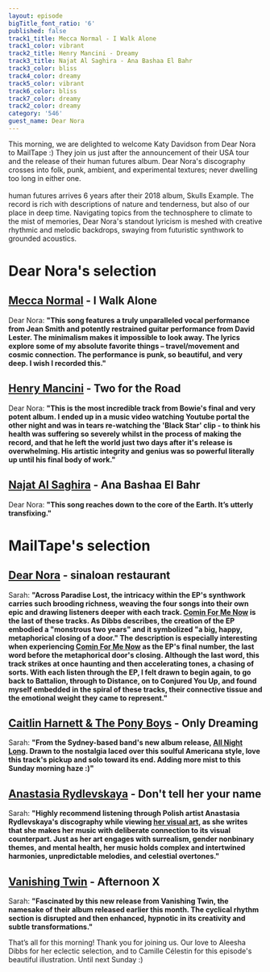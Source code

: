 ```yaml
---
layout: episode
bigTitle_font_ratio: '6'
published: false
track1_title: Mecca Normal - I Walk Alone
track1_color: vibrant
track2_title: Henry Mancini - Dreamy
track3_title: Najat Al Saghira - Ana Bashaa El Bahr
track3_color: bliss
track4_color: dreamy
track5_color: vibrant
track6_color: bliss
track7_color: dreamy
track2_color: dreamy
category: '546'
guest_name: Dear Nora
---
```

<p id="introduction">
	This morning, we are delighted to welcome Katy Davidson from Dear Nora to MailTape :) They join us just after the announcement of their USA tour and the release of their human futures album. Dear Nora's discography crosses into folk, punk, ambient, and experimental textures; never dwelling too long in either one. 
	<br><br>
  human futures arrives 6 years after their 2018 album, Skulls Example. The record is rich with descriptions of nature and tenderness, but also of our place in deep time. Navigating topics from the technosphere to climate to the mist of memories, Dear Nora's standout lyricism is meshed with creative rhythmic and melodic backdrops, swaying from futuristic synthwork to grounded acoustics. 
</p>



# Dear Nora's selection

## [Mecca Normal](https://www.solseppy.world/test) - I Walk Alone

Dear Nora: **"**This song features a truly unparalleled vocal performance from Jean Smith and potently restrained guitar performance from David Lester. The minimalism makes it impossible to look away. The lyrics explore some of my absolute favorite things – travel/movement and cosmic connection. The performance is punk, so beautiful, and very deep. I wish I recorded this.**"**

## [Henry Mancini](https://www.davidbowie.com/news) - Two for the Road

Dear Nora: **"**This is the most incredible track from Bowie's final and very potent album. I ended up in a music video watching Youtube portal the other night and was in tears re-watching the 'Black Star' clip - to think his health was suffering so severely whilst in the process of making the record, and that he left the world just two days after it's release is overwhelming. His artistic integrity and genius was so powerful literally up until his final body of work.**"**

## [Najat Al Saghira](https://laurajeanmusic.bandcamp.com/) - Ana Bashaa El Bahr

Dear Nora: **"**This song reaches down to the core of the Earth. It’s utterly transfixing.**"**

# MailTape's selection

## [Dear Nora](https://www.instagram.com/aleeshadibbs/?hl=en-gb) - sinaloan restaurant

Sarah: **"**Across Paradise Lost, the intricacy within the EP's synthwork carries such brooding richness, weaving the four songs into their own epic and drawing listeners deeper with each track. [Comin For Me Now](https://soundcloud.com/aleeshadibbs/comin-for-me-now) is the last of these tracks. As Dibbs describes, the creation of the EP embodied a "monstrous two years" and it symbolized "a big, happy, metaphorical closing of a door." The description is especially interesting when experiencing [Comin For Me Now](https://soundcloud.com/aleeshadibbs/comin-for-me-now) as the EP's final number, the last word before the metaphorical door's closing. Although the last word, this track strikes at once haunting and then accelerating tones, a chasing of sorts. With each listen through the EP, I felt drawn to begin again, to go back to Battalion, through to Distance, on to Conjured You Up, and found myself embedded in the spiral of these tracks, their connective tissue and the emotional weight they came to represent.**"**

## [Caitlin Harnett & The Pony Boys](https://www.caitlinharnett.com/) - Only Dreaming

Sarah: **"**From the Sydney-based band's new album release, [All Night Long](https://www.caitlinharnett.com/product/vinyl-pre-order-all-night-long/27?cp=true&sa=true&sbp=false&q=false&utm_source=Original&utm_campaign=CaitlinHarnett%26ThePonyBoysEvenCowgirlsCry-Single20230821&utm_medium=channel.utm_medium&utm_referrer=direct&utm_board=spunk-records&utm_country=AU&utm_linkurl=caitlinharnett.lnk.to%2FAllNightLong). Drawn to the nostalgia laced over this soulful Americana style, love this track's pickup and solo toward its end. Adding more mist to this Sunday morning haze :)**"**

## [Anastasia Rydlevskaya](https://www.instagram.com/arydlevskaya_art/) - Don't tell her your name

Sarah: **"**Highly recommend listening through Polish artist Anastasia Rydlevskaya's discography while viewing [her visual art](https://www.saatchiart.com/arydlevskaya), as she writes that she makes her music with deliberate connection to its visual counterpart. Just as her art engages with surrealism, gender nonbinary themes, and mental health, her music holds complex and intertwined harmonies, unpredictable melodies, and celestial overtones.**"**

## [Vanishing Twin](https://www.vanishingtwin.co.uk/) - Afternoon X

Sarah: **"**Fascinated by this new release from Vanishing Twin, the namesake of their album released earlier this month. The cyclical rhythm section is disrupted and then enhanced, hypnotic in its creativity and subtle transformations.**"**

<p id="outroduction">That’s all for this morning! Thank you for joining us. Our love to Aleesha Dibbs for her eclectic selection, and to Camille Célestin for this episode's beautiful illustration. Until next Sunday :)</p>

